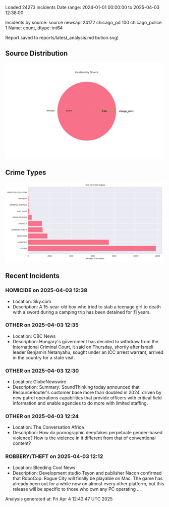 
Loaded 24273 incidents
Date range: 2024-01-01 00:00:00 to 2025-04-03 12:38:00

Incidents by source:
source
newsapi           24172
chicago_pd          100
chicago_police        1
Name: count, dtype: int64

Report saved to reports/latest_analysis.md
bution.svg)

## Source Distribution
![Source Distribution](images/source_distribution.svg)

## Crime Types
![Crime Types](images/crime_types.svg)

## Recent Incidents

### HOMICIDE on 2025-04-03 12:38
- Location: Sky.com
- Description: A 15-year-old boy who tried to stab a teenage girl to death with a sword during a camping trip has been detained for 11 years.


### OTHER on 2025-04-03 12:35
- Location: CBC News
- Description: Hungary's government has decided to withdraw from the International Criminal Court, it said on Thursday, shortly after Israeli leader Benjamin Netanyahu, sought under an ICC arrest warrant, arrived in the country for a state visit.


### OTHER on 2025-04-03 12:30
- Location: GlobeNewswire
- Description: Summary: SoundThinking today announced that ResourceRouter's customer base more than doubled in 2024, driven by new patrol operations capabilities that provide officers with critical field information and enable agencies to do more with limited staffing.


### OTHER on 2025-04-03 12:24
- Location: The Conversation Africa
- Description: How do pornographic deepfakes perpetuate gender-based violence? How is the violence in it  different from that of conventional content?


### ROBBERY/THEFT on 2025-04-03 12:12
- Location: Bleeding Cool News
- Description: Development studio Teyon and publisher Nacon confirmed that RoboCop: Rogue City will finally be playable on Mac. The game has already been out for a while now on almost every other platform, but this release will be specific to those who own any PC operating …

Analysis generated at: Fri Apr  4 12:42:47 UTC 2025
